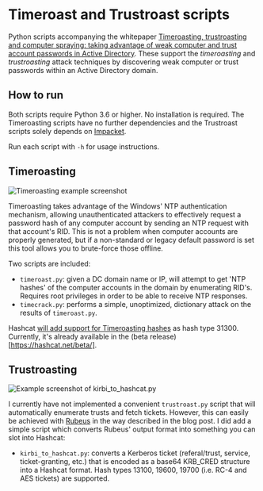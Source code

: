 Timeroast and Trustroast scripts
================================

Python scripts accompanying the whitepaper [Timeroasting, trustroasting and computer spraying: taking advantage of weak computer and trust account passwords in Active Directory](https://www.secura.com/uploads/whitepapers/Secura-WP-Timeroasting-v3.pdf). These support the _timeroasting_ and _trustroasting_ attack techniques by discovering weak computer or trust passwords within an Active Directory domain.

How to run
----------

Both scripts require Python 3.6 or higher. No installation is required. The Timeroasting scripts have no further 
dependencies and the Trustroast scripts solely depends on [Impacket](https://github.com/fortra/impacket).

Run each script with `-h` for usage instructions.

Timeroasting
------------

![Timeroasting example screenshot](img1.png)

Timeroasting takes advantage of the Windows' NTP authentication mechanism, allowing unauthenticated attackers to effectively request a password hash of any computer account by sending an NTP request with that account's RID. This is not a problem when computer accounts are properly generated, but if a non-standard or legacy default password is set this tool allows you to brute-force those offline.

Two scripts are included:

- `timeroast.py`: given a DC domain name or IP, will attempt to get 'NTP hashes' of the computer accounts in the domain by enumerating RID's. Requires root privileges in order to be able to receive NTP responses.
- `timecrack.py`: performs a simple, unoptimized, dictionary attack on the results of `timeroast.py`. 

Hashcat [will add support for Timeroasting hashes](https://github.com/hashcat/hashcat/issues/3629) as hash type 31300. Currently, it's already available in the (beta release)[https://hashcat.net/beta/].


Trustroasting
-------------

![Example screenshot of kirbi_to_hashcat.py](img2.png)

I currently have not implemented a convenient `trustroast.py` script that will automatically enumerate trusts and fetch tickets. However, this can easily be achieved with [Rubeus](https://github.com/GhostPack/Rubeus) in the way described in the blog post. I did add a simple script which converts Rubeus' output format into something you can slot into Hashcat:

- `kirbi_to_hashcat.py`: converts a Kerberos ticket (referal/trust, service, ticket-granting, etc.) that is encoded as a base64 KRB_CRED structure into a Hashcat format. Hash types 13100, 19600, 19700 (i.e. RC-4 and AES tickets) are supported.
